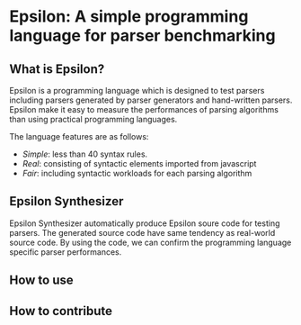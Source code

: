 # Epsilon: A simple programming language for parser benchmarking

## What is Epsilon?
Epsilon is a programming language which is designed to test parsers including parsers generated by parser generators and hand-written parsers.
Epsilon make it easy to measure the performances of parsing algorithms than using practical programming languages.

The language features are as follows: 
- *Simple*: less than 40 syntax rules.
- *Real*: consisting of syntactic elements imported from javascript
- *Fair*: including syntactic workloads for each parsing algorithm

## Epsilon Synthesizer
Epsilon Synthesizer automatically produce Epsilon soure code for testing parsers. The generated source code have same tendency as real-world source code.
By using the code, we can confirm the programming language specific parser performances.

## How to use
## How to contribute
